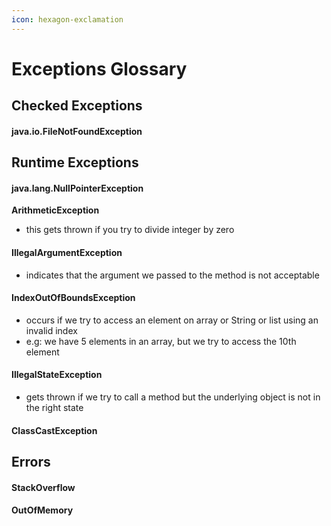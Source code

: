 ```yaml
---
icon: hexagon-exclamation
---
```


# Exceptions Glossary

## Checked Exceptions

#### java.io.FileNotFoundException&#x20;

## Runtime Exceptions

#### **java.lang.NullPointerException**

**ArithmeticException**&#x20;

* this gets thrown if you try to divide integer by zero

#### **IllegalArgumentException**

* indicates that the argument we passed to the method is not acceptable

#### **IndexOutOfBoundsException**

* occurs if we try to access an element on array or String or list using an invalid index&#x20;
* e.g: we have 5 elements in an array, but we try to access the 10th element

#### **IllegalStateException**

* gets thrown if we try to call a method but the underlying object is not in the right state

#### ClassCastException



## Errors

#### StackOverflow

#### OutOfMemory
